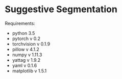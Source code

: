 # Suggestive Segmentation

Requirements: 
* python 3.5
* pytorch v 0.2
* torchvision v 0.1.9
* pillow v 4.1.2
* numpy v 1.11.3
* yattag v 1.9.2
* yaml v 0.1.6
* matplotlib v 1.5.1
